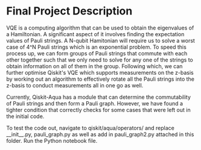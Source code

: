 # Final Project Description

VQE is a computing algorithm that can be used to obtain the eigenvalues of a Hamiltonian. A significant aspect of it involves finding the expectation values of Pauli strings. A N-qubit Hamitonian will require us to solve a worst case of 4^N Pauli strings which is an exponential problem. To speed this process up, we can form groups of Pauli strings that commute with each other together such that we only need to solve for any one of the strings to obtain information on all of them in the group. Following which, we can further optimise Qiskit's VQE which supports measurements on the z-basis by working out an algorithm to effectively rotate all the Pauli strings into the z-basis to conduct measurements all in one go as well.

Currently, Qiskit-Aqua has a module that can determine the commutability of Pauli strings and then form a Pauli graph. However, we have found a tighter condition that correctly checks for some cases that were left out in the initial code.

To test the code out, navigate to qiskit/aqua/operators/ and replace \_\_init__.py, pauli_graph.py 
as well as add in pauli_graph2.py attached in this folder. Run the Python notebook file. 
